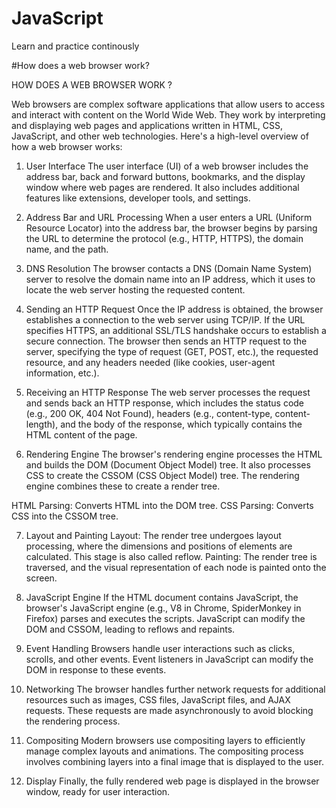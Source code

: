 # JavaScript
 Learn and practice continously


 #How does a web browser work?
 
HOW DOES A WEB BROWSER WORK ?

Web browsers are complex software applications that allow users to access and interact with content on the World Wide Web. 
They work by interpreting and displaying web pages and applications written in HTML, CSS, JavaScript, and other web technologies. 
Here's a high-level overview of how a web browser works:

1. User Interface
The user interface (UI) of a web browser includes the address bar, back and forward buttons, bookmarks, and the display window where web pages are rendered. 
It also includes additional features like extensions, developer tools, and settings.

2. Address Bar and URL Processing
When a user enters a URL (Uniform Resource Locator) into the address bar, the browser begins by parsing the URL to determine the protocol (e.g., HTTP, HTTPS), the domain name, and the path.

3. DNS Resolution
The browser contacts a DNS (Domain Name System) server to resolve the domain name into an IP address, which it uses to locate the web server hosting the requested content.

4. Sending an HTTP Request
Once the IP address is obtained, the browser establishes a connection to the web server using TCP/IP. 
If the URL specifies HTTPS, an additional SSL/TLS handshake occurs to establish a secure connection. 
The browser then sends an HTTP request to the server, specifying the type of request (GET, POST, etc.), the requested resource, and any headers needed (like cookies, user-agent information, etc.).

5. Receiving an HTTP Response
The web server processes the request and sends back an HTTP response, which includes the status code (e.g., 200 OK, 404 Not Found), headers (e.g., content-type, content-length), 
and the body of the response, which typically contains the HTML content of the page.

6. Rendering Engine
The browser's rendering engine processes the HTML and builds the DOM (Document Object Model) tree. It also processes CSS to create the CSSOM (CSS Object Model) tree. 
The rendering engine combines these to create a render tree.

HTML Parsing: Converts HTML into the DOM tree.
CSS Parsing: Converts CSS into the CSSOM tree.

7. Layout and Painting
Layout: The render tree undergoes layout processing, where the dimensions and positions of elements are calculated. This stage is also called reflow.
Painting: The render tree is traversed, and the visual representation of each node is painted onto the screen.

8. JavaScript Engine
If the HTML document contains JavaScript, the browser's JavaScript engine (e.g., V8 in Chrome, SpiderMonkey in Firefox) parses and executes the scripts. 
JavaScript can modify the DOM and CSSOM, leading to reflows and repaints.

9. Event Handling
Browsers handle user interactions such as clicks, scrolls, and other events. Event listeners in JavaScript can modify the DOM in response to these events.

10. Networking
The browser handles further network requests for additional resources such as images, CSS files, JavaScript files, and AJAX requests. 
These requests are made asynchronously to avoid blocking the rendering process.

11. Compositing
Modern browsers use compositing layers to efficiently manage complex layouts and animations. The compositing process involves combining layers into a final image that is displayed to the user.

12. Display
Finally, the fully rendered web page is displayed in the browser window, ready for user interaction.
